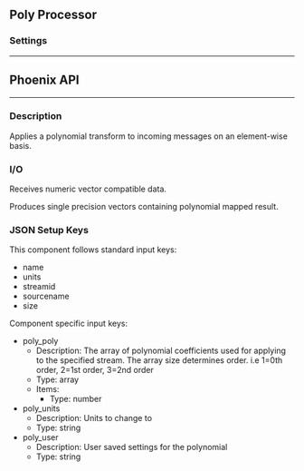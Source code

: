 ## Poly Processor
### Settings
___
## Phoenix API
___
### Description

Applies a polynomial transform to incoming messages on an element-wise basis.

### I/O

Receives numeric vector compatible data.

Produces single precision vectors containing polynomial mapped result.

### JSON Setup Keys

This component follows standard input keys:
- name
- units
- streamid
- sourcename
- size

Component specific input keys:
- poly_poly
  - Description: The array of polynomial coefficients used for applying to the specified stream. The array size determines order. i.e 1=0th order, 2=1st order, 3=2nd order
  - Type: array
  - Items:
    - Type: number
- poly_units
  - Description: Units to change to
  - Type: string
- poly_user
  - Description: User saved settings for the polynomial
  - Type: string